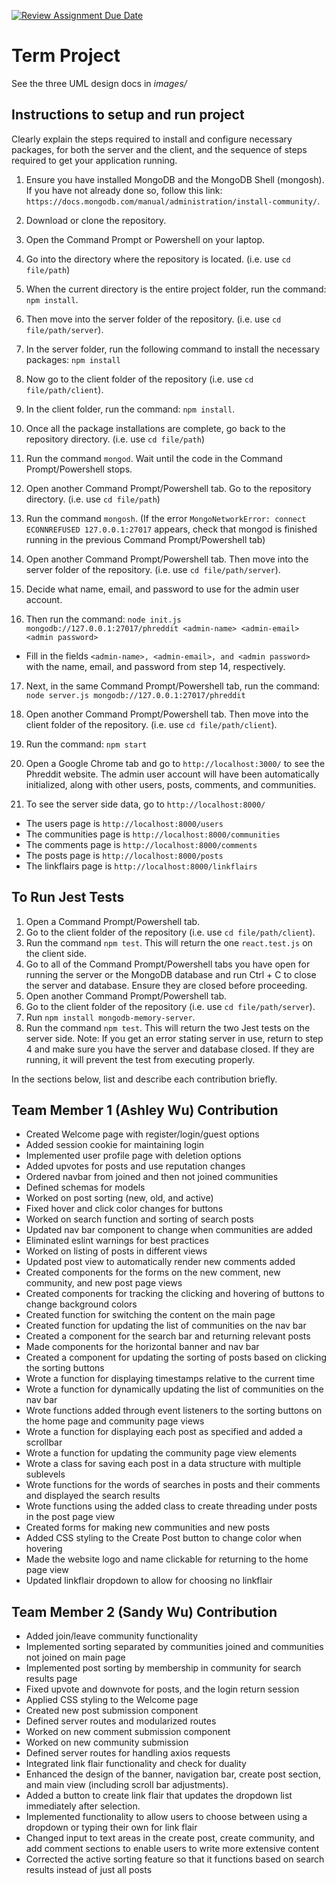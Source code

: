 [![Review Assignment Due Date](https://classroom.github.com/assets/deadline-readme-button-22041afd0340ce965d47ae6ef1cefeee28c7c493a6346c4f15d667ab976d596c.svg)](https://classroom.github.com/a/MVUO33FO)
# Term Project

See the three UML design docs in *images/*

## Instructions to setup and run project
Clearly explain the steps required to install and configure necessary packages, for both the server and the client, and the sequence of steps required to get your application running.

1) Ensure you have installed MongoDB and the MongoDB Shell (mongosh). If you have not already done so, follow this link: `https://docs.mongodb.com/manual/administration/install-community/`.

2) Download or clone the repository.

3) Open the Command Prompt or Powershell on your laptop.

4) Go into the directory where the repository is located. (i.e. use `cd file/path`)

5) When the current directory is the entire project folder, run the command: `npm install`.

6) Then move into the server folder of the repository. (i.e. use `cd file/path/server`).

7) In the server folder, run the following command to install the necessary packages: `npm install`

8) Now go to the client folder of the repository (i.e. use `cd file/path/client`).

9) In the client folder, run the command: `npm install`.

10) Once all the package installations are complete, go back to the repository directory. (i.e. use `cd file/path`)

11) Run the command `mongod`. Wait until the code in the Command Prompt/Powershell stops.

12) Open another Command Prompt/Powershell tab. Go to the repository directory. (i.e. use `cd file/path`)

13) Run the command `mongosh`. (If the error `MongoNetworkError: connect ECONNREFUSED 127.0.0.1:27017` appears, check that mongod is finished running in the previous Command Prompt/Powershell tab)

14) Open another Command Prompt/Powershell tab. Then move into the server folder of the repository. (i.e. use `cd file/path/server`).

15) Decide what name, email, and password to use for the admin user account. 

16) Then run the command: `node init.js mongodb://127.0.0.1:27017/phreddit <admin-name> <admin-email> <admin password>`
- Fill in the fields `<admin-name>, <admin-email>, and <admin password>` with the name, email, and password from step 14, respectively.

17) Next, in the same Command Prompt/Powershell tab, run the command: `node server.js mongodb://127.0.0.1:27017/phreddit`

18) Open another Command Prompt/Powershell tab. Then move into the client folder of the repository. (i.e. use `cd file/path/client`).

19) Run the command: `npm start`

20) Open a Google Chrome tab and go to `http://localhost:3000/` to see the Phreddit website. The admin user account will have been automatically initialized, along with other users, posts, comments, and communities.

21) To see the server side data, go to `http://localhost:8000/`
- The users page is `http://localhost:8000/users`
- The communities page is `http://localhost:8000/communities`
- The comments page is `http://localhost:8000/comments`
- The posts page is `http://localhost:8000/posts`
- The linkflairs page is `http://localhost:8000/linkflairs`


## To Run Jest Tests

1) Open a Command Prompt/Powershell tab.
2) Go to the client folder of the repository (i.e. use `cd file/path/client`).
3) Run the command `npm test`. This will return the one `react.test.js` on the client side.
4) Go to all of the Command Prompt/Powershell tabs you have open for running the server or the MongoDB database and run Ctrl + C to close the server and database. Ensure they are closed before proceeding. 
4) Open another Command Prompt/Powershell tab.
5) Go to the client folder of the repository (i.e. use `cd file/path/server`).
6) Run `npm install mongodb-memory-server`.
7) Run the command `npm test`. This will return the two Jest tests on the server side.
Note: If you get an error stating server in use, return to step 4 and make sure you have the server and database closed. If they are running, it will prevent the test from executing properly.


In the sections below, list and describe each contribution briefly.

## Team Member 1 (Ashley Wu) Contribution
- Created Welcome page with register/login/guest options
- Added session cookie for maintaining login
- Implemented user profile page with deletion options
- Added upvotes for posts and use reputation changes
- Ordered navbar from joined and then not joined communities
- Defined schemas for models
- Worked on post sorting (new, old, and active)
- Fixed hover and click color changes for buttons
- Worked on search function and sorting of search posts
- Updated nav bar component to change when communities are added
- Eliminated eslint warnings for best practices
- Worked on listing of posts in different views
- Updated post view to automatically render new comments added
- Created components for the forms on the new comment, new community, and new post page views
- Created components for tracking the clicking and hovering of buttons to change background colors
- Created function for switching the content on the main page
- Created function for updating the list of communities on the nav bar
- Created a component for the search bar and returning relevant posts
- Made components for the horizontal banner and nav bar
- Created a component for updating the sorting of posts based on clicking the sorting buttons
- Wrote a function for displaying timestamps relative to the current time
- Wrote a function for dynamically updating the list of communities on the nav bar
- Wrote functions added through event listeners to the sorting buttons on the home page and community page views
- Wrote a function for displaying each post as specified and added a scrollbar
- Wrote a function for updating the community page view elements
- Wrote a class for saving each post in a data structure with multiple sublevels
- Wrote functions for the words of searches in posts and their comments and displayed the search results
- Wrote functions using the added class to create threading under posts in the post page view
- Created forms for making new communities and new posts
- Added CSS styling to the Create Post button to change color when hovering
- Made the website logo and name clickable for returning to the home page view
- Updated linkflair dropdown to allow for choosing no linkflair

## Team Member 2 (Sandy Wu) Contribution
- Added join/leave community functionality
- Implemented sorting separated by communities joined and communities not joined on main page
- Implemented post sorting by membership in community for search results page
- Fixed upvote and downvote for posts, and the login return session
- Applied CSS styling to the Welcome page
- Created new post submission component
- Defined server routes and modularized routes
- Worked on new comment submission component
- Worked on new community submission
- Defined server routes for handling axios requests
- Integrated link flair functionality and check for duality
- Enhanced the design of the banner, navigation bar, create post section, and main view (including scroll bar adjustments).
- Added a button to create link flair that updates the dropdown list immediately after selection.
- Implemented functionality to allow users to choose between using a dropdown or typing their own for link flair
- Changed input to text areas in the create post, create community, and add comment sections to enable users to write more extensive content
- Corrected the active sorting feature so that it functions based on search results instead of just all posts

